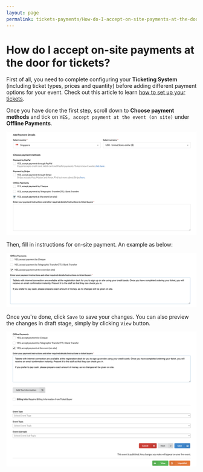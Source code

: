 ```yaml
---
layout: page
permalink: tickets-payments/How-do-I-accept-on-site-payments-at-the-door-for-tickets
---
```

# How do I accept on-site payments at the door for tickets? 


First of all, you need to complete configuring your **Ticketing System** (including ticket types, prices and quantity) before adding different payment options for your event. Check out this article to learn [how to set up your tickets](http://support.eventyay.com/tickets-payments/How-do-I-sell-tickets-online.html). 

Once you have done the first step, scroll down to **Choose payment methods** and tick on `YES, accept payment at the event (on site)` under **Offline Payments**.

![How-do-I-accept-on-site-payments-at-the-door-for-tickets.md](../images/How-do-I-accept-on-site-payments-at-the-door-for-tickets-1.png)

Then, fill in instructions for on-site payment. An example as below: 

![How-do-I-accept-on-site-payments-at-the-door-for-tickets.md](../images/How-do-I-accept-on-site-payments-at-the-door-for-tickets-2.png)

Once you're done, click `Save` to save your changes. You can also preview the changes in draft stage, simply by clicking `View` button. 

![How-do-I-accept-on-site-payments-at-the-door-for-tickets.md](../images/How-do-I-accept-on-site-payments-at-the-door-for-tickets-3.png)
